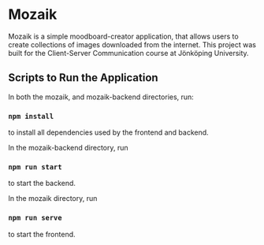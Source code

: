 # Mozaik

Mozaik is a simple moodboard-creator application, that allows users to create collections of images downloaded from the internet.
This project was built for the Client-Server Communication course at Jönköping University.

## Scripts to Run the Application

In both the mozaik, and mozaik-backend directories, run:

### `npm install`

to install all dependencies used by the frontend and backend.

In the mozaik-backend directory, run

### `npm run start`

to start the backend.

In the mozaik directory, run

### `npm run serve`

to start the frontend.
